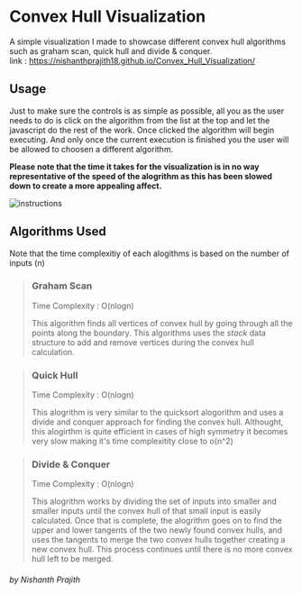 # Convex Hull Visualization
A simple visualization I made to showcase different convex hull algorithms such as graham scan, quick hull and divide & conquer.  
link : https://nishanthprajith18.github.io/Convex_Hull_Visualization/


## Usage
Just to make sure the controls is as simple as possible, all you as the user needs to do is click on the algorithm from the list at the top and let the javascript do the rest of the work. Once clicked the algorithm will begin executing. And only once the current execution is finished you the user will be allowed to choosen a different algorithm.   

**Please note that the time it takes for the visualization is in no way representative of the speed of the alogrithm as this has been slowed down to create a more appealing affect.**  

![instructions](https://user-images.githubusercontent.com/44118659/86421008-58e1af80-bca6-11ea-9d33-28f831034b05.gif)  



## Algorithms Used
Note that the time complexitiy of each alogithms is based on the number of inputs (n)

> ### Graham Scan  
> Time Complexity : O(nlogn)  
>  
> This algorithm finds all vertices of convex hull by going through all the points along the boundary. This algorithms uses the *stack* data structure to add and remove vertices during the convex hull calculation.

> ### Quick Hull  
> Time Complexity : O(nlogn)  
>  
> This alogrithm is very similar to the quicksort alogorithm and uses a divide and conquer approach for finding the convex hull. Althought, this alogirthm is quite efficient in cases of high symmetry it becomes very slow making it's time complexitity close to o(n^2)

> ### Divide & Conquer  
> Time Complexity : O(nlogn)  
>  
> This alogrithm works by dividing the set of inputs into smaller and smaller inputs until the convex hull of that small input is easily calculated. Once that is complete, the alogrithm goes on to find the upper and lower tangents of the two newly found convex hulls, and uses the tangents to merge the two convex hulls together creating a new convex hull. This process continues until there is no more convex hull left to be merged.

###### *by Nishanth Prajith*
